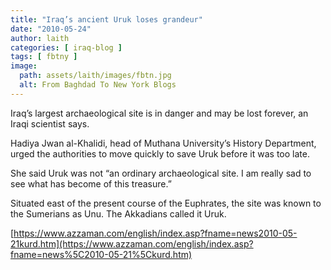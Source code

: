```yaml
---
title: "Iraq’s ancient Uruk loses grandeur"
date: "2010-05-24"
author: laith
categories: [ iraq-blog ]
tags: [ fbtny ]
image:
  path: assets/laith/images/fbtn.jpg
  alt: From Baghdad To New York Blogs
---
```


Iraq’s largest archaeological site is in danger and may be lost forever, an Iraqi scientist says.

Hadiya Jwan al-Khalidi, head of Muthana University’s History Department, urged the authorities to move quickly to save Uruk before it was too late.

She said Uruk was not “an ordinary archaeological site. I am really sad to see what has become of this treasure.”

Situated east of the present course of the Euphrates, the site was known to the Sumerians as Unu. The Akkadians called it Uruk.

[https://www.azzaman.com/english/index.asp?fname=news2010-05-21kurd.htm](https://www.azzaman.com/english/index.asp?fname=news%5C2010-05-21%5Ckurd.htm)
